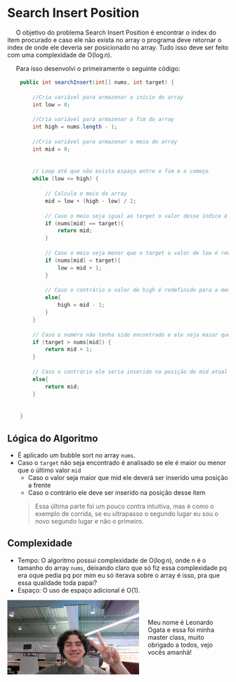 # Search Insert Position

&nbsp;&nbsp;&nbsp;&nbsp; O objetivo do problema Search Insert Position é encontrar o index do item procurado e caso ele não exista no array o programa deve retornar o index de onde ele deveria ser posicionado no array. Tudo isso deve ser feito com uma complexidade de O(${\log{n}}$). 

&nbsp;&nbsp;&nbsp;&nbsp; Para isso desenvolvi o primeiramente o seguinte código: 

```java
    public int searchInsert(int[] nums, int target) {

        //Cria variável para armazenar o início do array
        int low = 0;
        
        //Cria variável para armazenar o fim do array
        int high = nums.length - 1;

        //Cria variável para armazenar o meio do array
        int mid = 0;


        // Loop até que não exista espaço entre o fim e o começo
        while (low <= high) {

            // Calcula o meio do array
            mid = low + (high - low) / 2;

            // Caso o meio seja igual ao target o valor desse índice é retornado
            if (nums[mid] == target){
                return mid;
            }

            // Caso o meio seja menor que o target o valor de low é redefinido para a maior metade do array
            if (nums[mid] < target){
                low = mid + 1;
            }

            // Caso o contrário o valor de high é redefinido para a menor metade do array
            else{
                high = mid - 1;
            }
        }

        // Caso o numéro não tenha sido encontrado e ele seja maior que o mid atual, logo ele seria inserido uma casa a frente
        if (target > nums[mid]) {
            return mid + 1;
        }
        
        // Caso o contrário ele seria inserido na posição do mid atual
        else{
            return mid;
        }
        
        
    }
```

## Lógica do Algoritmo
- É aplicado um bubble sort no array `nums`.
- Caso o `target` não seja encontrado é analisado se ele é maior ou menor que o último valor `mid`
    - Caso o valor seja maior que mid ele deverá ser inserido uma posição a frente
    - Caso o contrário ele deve ser inserido na posição desse item
    > Essa última parte foi um pouco contra intuitiva, mas é como o exemplo de corrida, se eu ultrapasso o segundo lugar eu sou o novo segundo lugar e não o primeiro.

## Complexidade
- Tempo: O algoritmo possui complexidade de O(${\log{n}}$), onde n é o tamanho do array `nums`, deixando claro que só fiz essa complexidade pq era oque pedia pq por mim eu só iterava sobre o array é isso, pra que essa qualidade toda papai?
- Espaço: O uso de espaço adicional é O(${1}$).

<div style="display: flex; align-items: center; justify-content: center;">
    <img src="leoogata10.jpg" alt="leoogata" style="width: 300px; height: auto; margin-right: 20px;">
    <div>
        <p>Meu nome é Leonardo Ogata e essa foi minha master class, muito obrigado a todos, vejo vocês amanhã!</p>
    </div>
</div>
